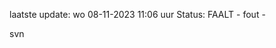 laatste update: 
wo 08-11-2023 11:06   uur 
Status: FAALT - fout - 
<div class="service R">svn</div>